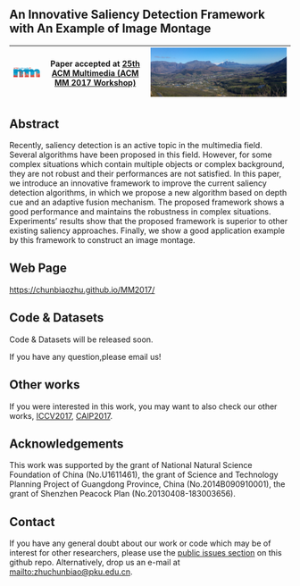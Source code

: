 ## An Innovative Saliency Detection Framework with An Example of Image Montage




|  ![MM 2017 logo][logo-mm] |  Paper accepted at [ 25th ACM Multimedia (ACM MM 2017 Workshop)](http://www.acmmm.org/2017/)   |![MM 2017 logo][logo-w] |
|:-:|---|:-:|

[logo-mm]: https://github.com/ChunbiaoZhu/MM2017/blob/master/images/logo-200.png "MM 2017 logo"
[logo-w]: https://github.com/ChunbiaoZhu/MM2017/blob/master/images/logo.jpg "MM 2017 logo"


## Abstract
Recently, saliency detection is an active topic in the multimedia field. Several algorithms have been proposed in this field. However, for some complex situations which contain multiple objects or complex background, they are not robust and their performances are not satisfied. In this paper, we introduce an innovative framework to improve the current saliency detection algorithms, in which we propose a new algorithm based on depth cue and an adaptive fusion mechanism. The proposed framework shows a good performance and maintains the robustness in complex situations. Experiments’ results show that the proposed framework is superior to other existing saliency approaches. Finally, we show a good application example by this framework to construct an image montage.


## Web Page
https://chunbiaozhu.github.io/MM2017/

## Code & Datasets

Code & Datasets will be released soon.

If you have any question,please email us!


## Other works

If you were interested in this work, you may want to also check our other works, [ICCV2017](https://chunbiaozhu.github.io/ACVR2017/), [CAIP2017](https://chunbiaozhu.github.io/CAIP2017/).

## Acknowledgements

This work was supported by the grant of National Natural Science Foundation of
China (No.U1611461), the grant of Science and Technology Planning Project of Guangdong
Province, China (No.2014B090910001), the grant of Shenzhen Peacock Plan (No.20130408-183003656).


## Contact

If you have any general doubt about our work or code which may be of interest for other researchers, please use the [public issues section](https://github.com/ChunbiaoZhu/MM2017/issues) on this github repo. Alternatively, drop us an e-mail at <mailto:zhuchunbiao@pku.edu.cn>.


